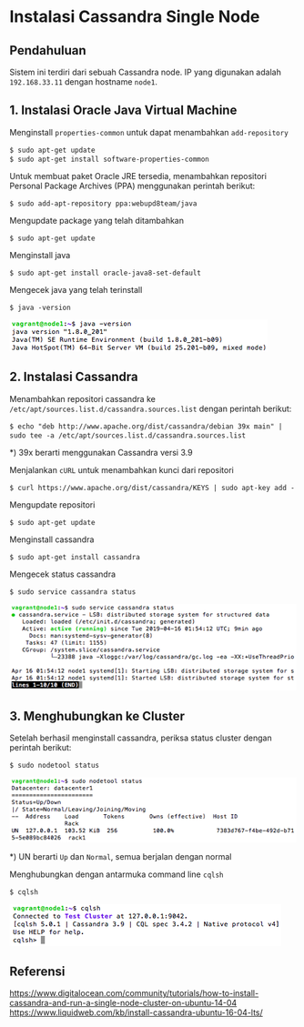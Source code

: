 # Instalasi Cassandra Single Node

## Pendahuluan
Sistem ini terdiri dari sebuah Cassandra node. IP yang digunakan adalah ```192.168.33.11``` dengan hostname ```node1```.

## 1. Instalasi Oracle Java Virtual Machine
Menginstall ```properties-common``` untuk dapat menambahkan ```add-repository```
```
$ sudo apt-get update
$ sudo apt-get install software-properties-common
```

Untuk membuat paket Oracle JRE tersedia, menambahkan repositori Personal Package Archives (PPA) menggunakan perintah berikut:
```
$ sudo add-apt-repository ppa:webupd8team/java
```
Mengupdate package yang telah ditambahkan
```
$ sudo apt-get update
```
Menginstall java
```
$ sudo apt-get install oracle-java8-set-default
```
Mengecek java yang telah terinstall
```
$ java -version
```
![java1](screenshot/java1.png)

## 2. Instalasi Cassandra
Menambahkan repositori cassandra ke ```/etc/apt/sources.list.d/cassandra.sources.list``` dengan perintah berikut:
```
$ echo "deb http://www.apache.org/dist/cassandra/debian 39x main" | sudo tee -a /etc/apt/sources.list.d/cassandra.sources.list
```
*) 39x berarti menggunakan Cassandra versi 3.9

Menjalankan ```cURL``` untuk menambahkan kunci dari repositori
```
$ curl https://www.apache.org/dist/cassandra/KEYS | sudo apt-key add -
```
Mengupdate repositori
```
$ sudo apt-get update
```
Menginstall cassandra
```
$ sudo apt-get install cassandra
```
Mengecek status cassandra
```
$ sudo service cassandra status
```
![cass1](screenshot/cass1.png)

## 3. Menghubungkan ke Cluster
Setelah berhasil menginstall cassandra, periksa status cluster dengan perintah berikut:
```
$ sudo nodetool status
```
![node1](screenshot/node1.png)

*) UN berarti ```Up``` dan ```Normal```, semua berjalan dengan normal

Menghubungkan dengan antarmuka command line ```cqlsh```
```
$ cqlsh
```
![cqlsh1](screenshot/cqlsh1.png)

## Referensi
https://www.digitalocean.com/community/tutorials/how-to-install-cassandra-and-run-a-single-node-cluster-on-ubuntu-14-04
https://www.liquidweb.com/kb/install-cassandra-ubuntu-16-04-lts/
